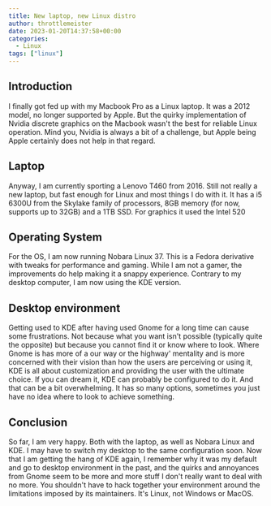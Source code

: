 ```yaml
---
title: New laptop, new Linux distro
author: throttlemeister
date: 2023-01-20T14:37:58+00:00
categories:
  - Linux
tags: ["linux"]
---
```

## Introduction

I finally got fed up with my Macbook Pro as a Linux laptop. It was a 2012 model, no longer supported by Apple. But the quirky implementation of Nvidia discrete graphics on the Macbook wasn't the best for reliable Linux operation. Mind you, Nvidia is always a bit of a challenge, but Apple being Apple certainly does not help in that regard.

## Laptop

Anyway, I am currently sporting a Lenovo T460 from 2016. Still not really a new laptop, but fast enough for Linux and most things I do with it. It has a i5 6300U from the Skylake family of processors, 8GB memory (for now, supports up to 32GB) and a 1TB SSD. For graphics it used the Intel 520

## Operating System

For the OS, I am now running Nobara Linux 37. This is a Fedora derivative with tweaks for performance and gaming. While I am not a gamer, the improvements do help making it a snappy experience. Contrary to my desktop computer, I am now using the KDE version.

## Desktop environment

Getting used to KDE after having used Gnome for a long time can cause some frustrations. Not because what you want isn't possible (typically quite the opposite) but because you cannot find it or know where to look. Where Gnome is has more of a our way or the highway' mentality and is more concerned with their vision than how the users are perceiving or using it, KDE is all about customization and providing the user with the ultimate choice. If you can dream it, KDE can probably be configured to do it. And that can be a bit overwhelming. It has so many options, sometimes you just have no idea where to look to achieve something.

## Conclusion

So far, I am very happy. Both with the laptop, as well as Nobara Linux and KDE. I may have to switch my desktop to the same configuration soon. Now that I am getting the hang of KDE again, I remember why it was my default and go to desktop environment in the past, and the quirks and annoyances from Gnome seem to be more and more stuff I don't really want to deal with no more. You shouldn't have to hack together your environment around the limitations imposed by its maintainers. It's Linux, not Windows or MacOS.
